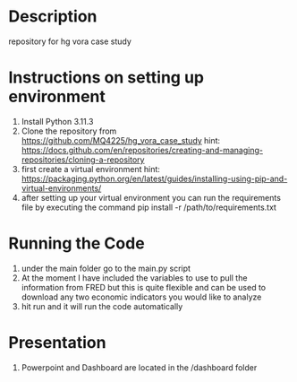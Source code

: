 # Description
repository for hg vora case study

# Instructions on setting up environment 
1. Install Python 3.11.3
2. Clone the repository from https://github.com/MQ4225/hg_vora_case_study hint: https://docs.github.com/en/repositories/creating-and-managing-repositories/cloning-a-repository
3. first create a virtual environment hint: https://packaging.python.org/en/latest/guides/installing-using-pip-and-virtual-environments/
4. after setting up your virtual environment you can run the requirements file by executing the command pip install -r /path/to/requirements.txt

# Running the Code 
1. under the main folder go to the main.py script 
2. At the moment I have included the variables to use to pull the information from FRED but this is quite flexible and can be used to download any two economic indicators you would like to analyze
3. hit run and it will run the code automatically 

# Presentation
1. Powerpoint and Dashboard are located in the /dashboard folder